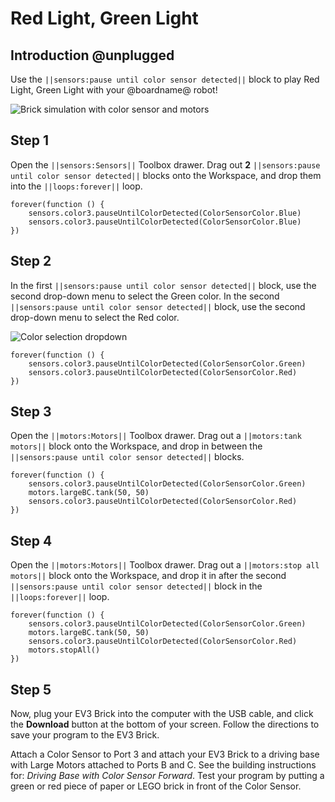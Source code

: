 # Red Light, Green Light

## Introduction @unplugged

Use the ``||sensors:pause until color sensor detected||`` block to play Red Light, Green Light with your @boardname@ robot! 

![Brick simulation with color sensor and motors](/static/tutorials/redlight-greenlight/redlight-greenlight.gif)

## Step 1

Open the ``||sensors:Sensors||`` Toolbox drawer. Drag out **2** ``||sensors:pause until color sensor detected||`` blocks onto the Workspace, and drop them into the ``||loops:forever||`` loop.

```blocks
forever(function () { 
    sensors.color3.pauseUntilColorDetected(ColorSensorColor.Blue) 
    sensors.color3.pauseUntilColorDetected(ColorSensorColor.Blue) 
}) 
```

## Step 2

In the first ``||sensors:pause until color sensor detected||`` block, use the second drop-down menu to select the Green color.  In the second ``||sensors:pause until color sensor detected||`` block, use the second drop-down menu to select the Red color. 

![Color selection dropdown](/static/tutorials/redlight-greenlight/pause-color-sensor-dropdown.png)

```blocks
forever(function () { 
    sensors.color3.pauseUntilColorDetected(ColorSensorColor.Green) 
    sensors.color3.pauseUntilColorDetected(ColorSensorColor.Red) 
}) 
```

## Step 3

Open the ``||motors:Motors||`` Toolbox drawer. Drag out a ``||motors:tank motors||`` block onto the Workspace, and drop in between the ``||sensors:pause until color sensor detected||`` blocks.

```blocks
forever(function () { 
    sensors.color3.pauseUntilColorDetected(ColorSensorColor.Green) 
    motors.largeBC.tank(50, 50) 
    sensors.color3.pauseUntilColorDetected(ColorSensorColor.Red) 
}) 
```

## Step 4

Open the ``||motors:Motors||`` Toolbox drawer. Drag out a ``||motors:stop all motors||`` block onto the Workspace, and drop it in after the second ``||sensors:pause until color sensor detected||`` block in the ``||loops:forever||`` loop.

```blocks
forever(function () { 
    sensors.color3.pauseUntilColorDetected(ColorSensorColor.Green) 
    motors.largeBC.tank(50, 50) 
    sensors.color3.pauseUntilColorDetected(ColorSensorColor.Red) 
    motors.stopAll() 
})
```

## Step 5
 
Now, plug your EV3 Brick into the computer with the USB cable, and click the **Download** button at the bottom of your screen. Follow the directions to save your program to the EV3 Brick.

Attach a Color Sensor to Port 3 and attach your EV3 Brick to a driving base with Large Motors attached to Ports B and C. See the building instructions for: _Driving Base with Color Sensor Forward_. Test your program by putting a green or red piece of paper or LEGO brick in front of the Color Sensor.
